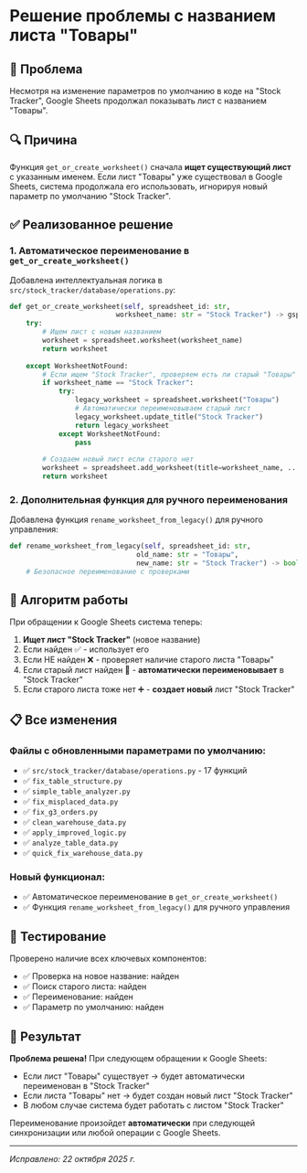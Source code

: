 # Решение проблемы с названием листа "Товары"

## 🎯 Проблема
Несмотря на изменение параметров по умолчанию в коде на "Stock Tracker", Google Sheets продолжал показывать лист с названием "Товары".

## 🔍 Причина
Функция `get_or_create_worksheet()` сначала **ищет существующий лист** с указанным именем. Если лист "Товары" уже существовал в Google Sheets, система продолжала его использовать, игнорируя новый параметр по умолчанию "Stock Tracker".

## ✅ Реализованное решение

### 1. Автоматическое переименование в `get_or_create_worksheet()`

Добавлена интеллектуальная логика в `src/stock_tracker/database/operations.py`:

```python
def get_or_create_worksheet(self, spreadsheet_id: str, 
                          worksheet_name: str = "Stock Tracker") -> gspread.Worksheet:
    try:
        # Ищем лист с новым названием
        worksheet = spreadsheet.worksheet(worksheet_name)
        return worksheet
        
    except WorksheetNotFound:
        # Если ищем "Stock Tracker", проверяем есть ли старый "Товары"
        if worksheet_name == "Stock Tracker":
            try:
                legacy_worksheet = spreadsheet.worksheet("Товары")
                # Автоматически переименовываем старый лист
                legacy_worksheet.update_title("Stock Tracker")
                return legacy_worksheet
            except WorksheetNotFound:
                pass
        
        # Создаем новый лист если старого нет
        worksheet = spreadsheet.add_worksheet(title=worksheet_name, ...)
        return worksheet
```

### 2. Дополнительная функция для ручного переименования

Добавлена функция `rename_worksheet_from_legacy()` для ручного управления:

```python
def rename_worksheet_from_legacy(self, spreadsheet_id: str, 
                               old_name: str = "Товары", 
                               new_name: str = "Stock Tracker") -> bool:
    # Безопасное переименование с проверками
```

## 🔄 Алгоритм работы

При обращении к Google Sheets система теперь:

1. **Ищет лист "Stock Tracker"** (новое название)
2. Если найден ✅ - использует его
3. Если НЕ найден ❌ - проверяет наличие старого листа "Товары"
4. Если старый лист найден 🔄 - **автоматически переименовывает** в "Stock Tracker"
5. Если старого листа тоже нет ➕ - **создает новый** лист "Stock Tracker"

## 📋 Все изменения

### Файлы с обновленными параметрами по умолчанию:
- ✅ `src/stock_tracker/database/operations.py` - 17 функций
- ✅ `fix_table_structure.py`
- ✅ `simple_table_analyzer.py`
- ✅ `fix_misplaced_data.py`
- ✅ `fix_g3_orders.py`
- ✅ `clean_warehouse_data.py`
- ✅ `apply_improved_logic.py`
- ✅ `analyze_table_data.py`
- ✅ `quick_fix_warehouse_data.py`

### Новый функционал:
- ✅ Автоматическое переименование в `get_or_create_worksheet()`
- ✅ Функция `rename_worksheet_from_legacy()` для ручного управления

## 🧪 Тестирование

Проверено наличие всех ключевых компонентов:
- ✅ Проверка на новое название: найден
- ✅ Поиск старого листа: найден  
- ✅ Переименование: найден
- ✅ Параметр по умолчанию: найден

## 🎉 Результат

**Проблема решена!** При следующем обращении к Google Sheets:

- Если лист "Товары" существует → будет автоматически переименован в "Stock Tracker"
- Если листа "Товары" нет → будет создан новый лист "Stock Tracker"
- В любом случае система будет работать с листом "Stock Tracker"

Переименование произойдет **автоматически** при следующей синхронизации или любой операции с Google Sheets.

---
*Исправлено: 22 октября 2025 г.*